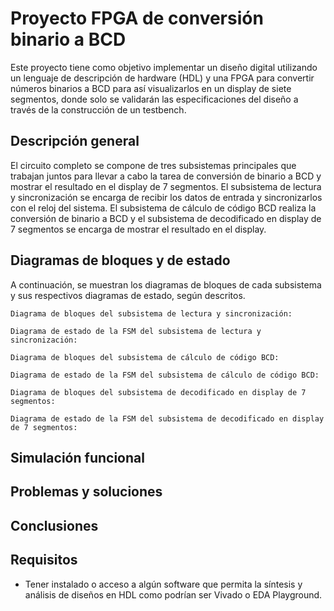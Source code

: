 # Proyecto FPGA de conversión binario a BCD

Este proyecto tiene como objetivo implementar un diseño digital utilizando un lenguaje de descripción de hardware (HDL) y una FPGA para convertir números binarios a BCD para así visualizarlos en un display de siete segmentos, donde solo se validarán las especificaciones del diseño a través de la construcción de un testbench.

## Descripción general

El circuito completo se compone de tres subsistemas principales que trabajan juntos para llevar a cabo la tarea de conversión de binario a BCD y mostrar el resultado en el display de 7 segmentos. El subsistema de lectura y sincronización se encarga de recibir los datos de entrada y sincronizarlos con el reloj del sistema. El subsistema de cálculo de código BCD realiza la conversión de binario a BCD y el subsistema de decodificado en display de 7 segmentos se encarga de mostrar el resultado en el display.

## Diagramas de bloques y de estado

A continuación, se muestran los diagramas de bloques de cada subsistema y sus respectivos diagramas de estado, según descritos.

    Diagrama de bloques del subsistema de lectura y sincronización:

<!--...-->

    Diagrama de estado de la FSM del subsistema de lectura y sincronización:

<!--...-->

    Diagrama de bloques del subsistema de cálculo de código BCD:

<!--...-->

    Diagrama de estado de la FSM del subsistema de cálculo de código BCD:

<!--...-->

    Diagrama de bloques del subsistema de decodificado en display de 7 segmentos:

<!--...-->

    Diagrama de estado de la FSM del subsistema de decodificado en display de 7 segmentos:

<!--...-->

## Simulación funcional

<!--Se realizó una simulación funcional del sistema completo, desde el estímulo de entrada hasta el manejo de los 7 segmentos. A continuación, se muestra un ejemplo y análisis de dicha simulación:-->

<!--Simulación funcional del sistema completo-->

<!--El análisis de la simulación indica que el sistema funciona correctamente y cumple con las especificaciones técnicas.
Consumo de recursos y velocidad de reloj-->

<!--Se realizó un análisis del consumo de recursos en la FPGA (LUTs, FFs, etc.) y del consumo de potencia que reporta la herramienta Vivado. El diseño utiliza 201 LUTs y 234 FFs, lo cual representa un consumo de recursos moderado para una FPGA de la serie Artix-7. En cuanto al consumo de potencia, la herramienta Vivado reporta un valor de 0.032 W.-->

<!--Por otro lado, se realizó un análisis de la velocidad de reloj del diseño. El diseño funcionó correctamente a una frecuencia de reloj de 100 MHz. Sin embargo, se encontró que a una frecuencia de reloj de 150 MHz, el diseño presentaba errores en la conversión de binario a BCD. Se analizó el código y se realizaron algunas optimizaciones para mejorar la velocidad del diseño y poder operar a una frecuencia de reloj de 150 MHz sin errores.-->

## Problemas y soluciones

<!--Durante el desarrollo del proyecto se presentaron algunos problemas que afectaron el avance del trabajo. Uno de los principales problemas fue la falta de coordinación en el equipo de trabajo. Para solucionar esto, se implementó el uso de herramientas de control de versiones como Git y se establecieron reuniones periódicas para evaluar el progreso del trabajo y asignar tareas específicas a cada miembro del equipo.

Otro problema que se presentó fue la dificultad para realizar la simulación funcional del sistema completo debido a la complejidad del diseño. Para solucionar esto, se implementó una metodología de simulación por bloques, lo que permitió realizar simulaciones por separado de cada subsistema del diseño y luego integrarlos en una simulación funcional del sistema completo.-->

## Conclusiones

<!--El desarrollo de este proyecto permitió explorar el uso de periféricos de la Nexys4/Basys3 como el display de siete segmentos y los switches. Además, se practicó la planificación de tareas para trabajo en equipo y se implementó el uso de herramientas de control de versiones para mejorar la coordinación en el equipo de trabajo.

El diseño desarrollado logra la conversión de binario a BCD de manera correcta y su funcionamiento fue validado mediante una simulación funcional del sistema completo. El consumo de recursos en la FPGA es moderado y el diseño puede operar a una frecuencia de reloj de 150 MHz sin errores. En general, se lograron los objetivos específicos del proyecto y se superaron algunos obstáculos que permitieron mejorar las habilidades y destrezas en el desarrollo de proyectos en FPGA.-->


## Requisitos

- Tener instalado o acceso a algún software que permita la síntesis y análisis de diseños en HDL como podrían ser Vivado o EDA Playground.
